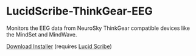 LucidScribe-ThinkGear-EEG
=========================

Monitors the EEG data from NeuroSky ThinkGear compatible devices like the MindSet and MindWave.

<a href="http://lucidcode.com/category/software/lucid-scribe-plugins/NeuroSky-ThinkGear-EEG/">Download Installer</a> (requires <a href="http://lucidcode.com/LucidScribe/">Lucid Scribe</a>)